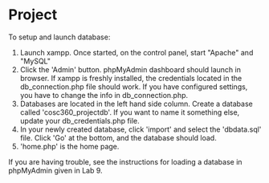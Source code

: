 # Project


To setup and launch database:
1. Launch xampp. Once started, on the control panel, start "Apache" and "MySQL"
2. Click the 'Admin' button. phpMyAdmin dashboard should launch in browser. If xampp is freshly installed, the credentials located in the db_connection.php file should work. If you have configured settings, you have to change the info in db_connection.php.
3. Databases are located in the left hand side column. Create a database called 'cosc360_projectdb'. If you want to name it something else, update your db_credentials.php file.
4. In your newly created database, click 'import' and select the 'dbdata.sql' file. Click 'Go' at the bottom, and the database should load.
5. 'home.php' is the home page. 

If you are having trouble, see the instructions for loading a database in phpMyAdmin given in Lab 9.
